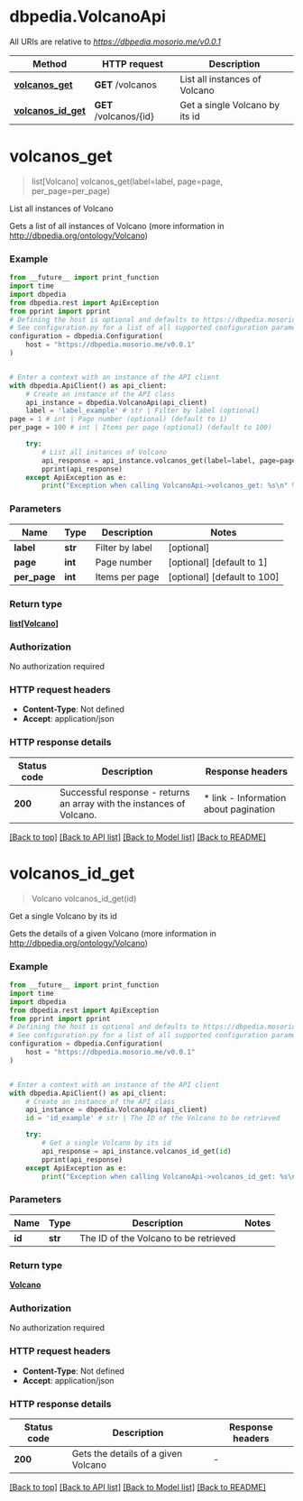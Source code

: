# dbpedia.VolcanoApi

All URIs are relative to *https://dbpedia.mosorio.me/v0.0.1*

Method | HTTP request | Description
------------- | ------------- | -------------
[**volcanos_get**](VolcanoApi.md#volcanos_get) | **GET** /volcanos | List all instances of Volcano
[**volcanos_id_get**](VolcanoApi.md#volcanos_id_get) | **GET** /volcanos/{id} | Get a single Volcano by its id


# **volcanos_get**
> list[Volcano] volcanos_get(label=label, page=page, per_page=per_page)

List all instances of Volcano

Gets a list of all instances of Volcano (more information in http://dbpedia.org/ontology/Volcano)

### Example

```python
from __future__ import print_function
import time
import dbpedia
from dbpedia.rest import ApiException
from pprint import pprint
# Defining the host is optional and defaults to https://dbpedia.mosorio.me/v0.0.1
# See configuration.py for a list of all supported configuration parameters.
configuration = dbpedia.Configuration(
    host = "https://dbpedia.mosorio.me/v0.0.1"
)


# Enter a context with an instance of the API client
with dbpedia.ApiClient() as api_client:
    # Create an instance of the API class
    api_instance = dbpedia.VolcanoApi(api_client)
    label = 'label_example' # str | Filter by label (optional)
page = 1 # int | Page number (optional) (default to 1)
per_page = 100 # int | Items per page (optional) (default to 100)

    try:
        # List all instances of Volcano
        api_response = api_instance.volcanos_get(label=label, page=page, per_page=per_page)
        pprint(api_response)
    except ApiException as e:
        print("Exception when calling VolcanoApi->volcanos_get: %s\n" % e)
```

### Parameters

Name | Type | Description  | Notes
------------- | ------------- | ------------- | -------------
 **label** | **str**| Filter by label | [optional] 
 **page** | **int**| Page number | [optional] [default to 1]
 **per_page** | **int**| Items per page | [optional] [default to 100]

### Return type

[**list[Volcano]**](Volcano.md)

### Authorization

No authorization required

### HTTP request headers

 - **Content-Type**: Not defined
 - **Accept**: application/json

### HTTP response details
| Status code | Description | Response headers |
|-------------|-------------|------------------|
**200** | Successful response - returns an array with the instances of Volcano. |  * link - Information about pagination <br>  |

[[Back to top]](#) [[Back to API list]](../README.md#documentation-for-api-endpoints) [[Back to Model list]](../README.md#documentation-for-models) [[Back to README]](../README.md)

# **volcanos_id_get**
> Volcano volcanos_id_get(id)

Get a single Volcano by its id

Gets the details of a given Volcano (more information in http://dbpedia.org/ontology/Volcano)

### Example

```python
from __future__ import print_function
import time
import dbpedia
from dbpedia.rest import ApiException
from pprint import pprint
# Defining the host is optional and defaults to https://dbpedia.mosorio.me/v0.0.1
# See configuration.py for a list of all supported configuration parameters.
configuration = dbpedia.Configuration(
    host = "https://dbpedia.mosorio.me/v0.0.1"
)


# Enter a context with an instance of the API client
with dbpedia.ApiClient() as api_client:
    # Create an instance of the API class
    api_instance = dbpedia.VolcanoApi(api_client)
    id = 'id_example' # str | The ID of the Volcano to be retrieved

    try:
        # Get a single Volcano by its id
        api_response = api_instance.volcanos_id_get(id)
        pprint(api_response)
    except ApiException as e:
        print("Exception when calling VolcanoApi->volcanos_id_get: %s\n" % e)
```

### Parameters

Name | Type | Description  | Notes
------------- | ------------- | ------------- | -------------
 **id** | **str**| The ID of the Volcano to be retrieved | 

### Return type

[**Volcano**](Volcano.md)

### Authorization

No authorization required

### HTTP request headers

 - **Content-Type**: Not defined
 - **Accept**: application/json

### HTTP response details
| Status code | Description | Response headers |
|-------------|-------------|------------------|
**200** | Gets the details of a given Volcano |  -  |

[[Back to top]](#) [[Back to API list]](../README.md#documentation-for-api-endpoints) [[Back to Model list]](../README.md#documentation-for-models) [[Back to README]](../README.md)

